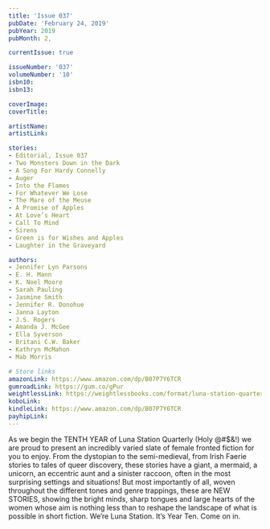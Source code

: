 ```yaml
---
title: 'Issue 037'
pubDate: 'February 24, 2019'
pubYear: 2019
pubMonth: 2,

currentIssue: true

issueNumber: '037'
volumeNumber: '10'
isbn10: 
isbn13: 

coverImage: 
coverTitle: 

artistName: 
artistLink: 

stories:
- Editorial, Issue 037
- Two Monsters Down in the Dark
- A Song For Hardy Connelly
- Auger
- Into the Flames
- For Whatever We Lose
- The Mare of the Meuse
- A Promise of Apples
- At Love’s Heart
- Call To Mind
- Sirens
- Green is for Wishes and Apples
- Laughter in the Graveyard

authors:
- Jennifer Lyn Parsons
- E. H. Mann
- K. Noel Moore
- Sarah Pauling
- Jasmine Smith
- Jennifer R. Donohue
- Janna Layton
- J.S. Rogers
- Amanda J. McGee
- Ella Syverson
- Britani C.W. Baker
- Kathryn McMahon
- Mab Morris

# Store links
amazonLink: https://www.amazon.com/dp/B07P7Y6TCR
gumroadLink: https://gum.co/gPur
weightlessLink: https://weightlessbooks.com/format/luna-station-quarterly-issue-37/
koboLink: 
kindleLink: https://www.amazon.com/dp/B07P7Y6TCR
payhipLink: 
---
```


As we begin the TENTH YEAR of Luna Station Quarterly (Holy @#$&amp;!) we are proud to present an incredibly varied slate of female fronted fiction for you to enjoy. From the dystopian to the semi-medieval, from Irish Faerie stories to tales of queer discovery, these stories have a giant, a mermaid, a unicorn, an eccentric aunt and a sinister raccoon, often in the most surprising settings and situations! But most importantly of all, woven throughout the different tones and genre trappings, these are NEW STORIES, showing the bright minds, sharp tongues and large hearts of the women whose aim is nothing less than to reshape the landscape of what is possible in short fiction.
We’re Luna Station. It’s Year Ten. Come on in.
